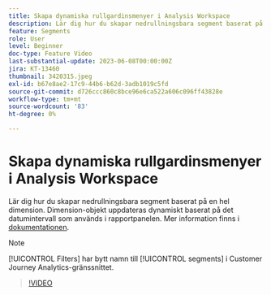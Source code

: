 ```yaml
---
title: Skapa dynamiska rullgardinsmenyer i Analysis Workspace
description: Lär dig hur du skapar nedrullningsbara segment baserat på en hel dimension. Dimension-objekt uppdateras dynamiskt baserat på det datumintervall som används i rapportpanelen.
feature: Segments
role: User
level: Beginner
doc-type: Feature Video
last-substantial-update: 2023-06-08T00:00:00Z
jira: KT-13460
thumbnail: 3420315.jpeg
exl-id: b67e8ae2-17c9-44b6-b62d-3adb1019c5fd
source-git-commit: d726ccc860c8bce96e6ca522a606c096ff43828e
workflow-type: tm+mt
source-wordcount: '83'
ht-degree: 0%

---
```


# Skapa dynamiska rullgardinsmenyer i Analysis Workspace

Lär dig hur du skapar nedrullningsbara segment baserat på en hel dimension. Dimension-objekt uppdateras dynamiskt baserat på det datumintervall som används i rapportpanelen. Mer information finns i [dokumentationen](https://experienceleague.adobe.com/sv/docs/analytics-platform/using/cja-components/cja-segments/create-filters).

>[!NOTE]
>
> [!UICONTROL Filters] har bytt namn till [!UICONTROL segments] i Customer Journey Analytics-gränssnittet.

>[!VIDEO](https://video.tv.adobe.com/v/3446820/?learn=on&captions=swe)
